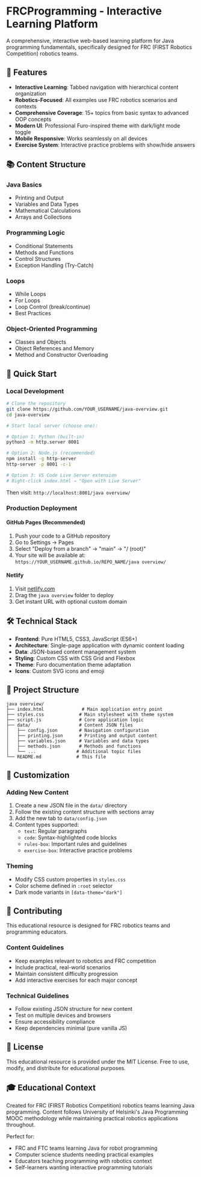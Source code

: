 # FRCProgramming - Interactive Learning Platform

A comprehensive, interactive web-based learning platform for Java programming fundamentals, specifically designed for FRC (FIRST Robotics Competition) robotics teams.

## 🎯 Features

- **Interactive Learning**: Tabbed navigation with hierarchical content organization
- **Robotics-Focused**: All examples use FRC robotics scenarios and contexts
- **Comprehensive Coverage**: 15+ topics from basic syntax to advanced OOP concepts
- **Modern UI**: Professional Furo-inspired theme with dark/light mode toggle
- **Mobile Responsive**: Works seamlessly on all devices
- **Exercise System**: Interactive practice problems with show/hide answers

## 📚 Content Structure

### Java Basics
- Printing and Output
- Variables and Data Types
- Mathematical Calculations
- Arrays and Collections

### Programming Logic
- Conditional Statements
- Methods and Functions
- Control Structures
- Exception Handling (Try-Catch)

### Loops
- While Loops
- For Loops
- Loop Control (break/continue)
- Best Practices

### Object-Oriented Programming
- Classes and Objects
- Object References and Memory
- Method and Constructor Overloading

## 🚀 Quick Start

### Local Development
```bash
# Clone the repository
git clone https://github.com/YOUR_USERNAME/java-overview.git
cd java-overview

# Start local server (choose one):

# Option 1: Python (built-in)
python3 -m http.server 8001

# Option 2: Node.js (recommended)
npm install -g http-server
http-server -p 8001 -c-1

# Option 3: VS Code Live Server extension
# Right-click index.html → "Open with Live Server"
```

Then visit: `http://localhost:8001/java overview/`

### Production Deployment

#### GitHub Pages (Recommended)
1. Push your code to a GitHub repository
2. Go to Settings → Pages
3. Select "Deploy from a branch" → "main" → "/ (root)"
4. Your site will be available at: `https://YOUR_USERNAME.github.io/REPO_NAME/java overview/`

#### Netlify
1. Visit [netlify.com](https://netlify.com)
2. Drag the `java overview` folder to deploy
3. Get instant URL with optional custom domain

## 🛠 Technical Stack

- **Frontend**: Pure HTML5, CSS3, JavaScript (ES6+)
- **Architecture**: Single-page application with dynamic content loading
- **Data**: JSON-based content management system
- **Styling**: Custom CSS with CSS Grid and Flexbox
- **Theme**: Furo documentation theme adaptation
- **Icons**: Custom SVG icons and emoji

## 📁 Project Structure

```
java overview/
├── index.html              # Main application entry point
├── styles.css             # Main stylesheet with theme system
├── script.js              # Core application logic
├── data/                  # Content JSON files
│   ├── config.json        # Navigation configuration
│   ├── printing.json      # Printing and output content
│   ├── variables.json     # Variables and data types
│   ├── methods.json       # Methods and functions
│   └── ...               # Additional topic files
└── README.md             # This file
```

## 🎨 Customization

### Adding New Content
1. Create a new JSON file in the `data/` directory
2. Follow the existing content structure with sections array
3. Add the new tab to `data/config.json`
4. Content types supported:
   - `text`: Regular paragraphs
   - `code`: Syntax-highlighted code blocks
   - `rules-box`: Important rules and guidelines
   - `exercise-box`: Interactive practice problems

### Theming
- Modify CSS custom properties in `styles.css`
- Color scheme defined in `:root` selector
- Dark mode variants in `[data-theme="dark"]`

## 🤝 Contributing

This educational resource is designed for FRC robotics teams and programming educators.

### Content Guidelines
- Keep examples relevant to robotics and FRC competition
- Include practical, real-world scenarios
- Maintain consistent difficulty progression
- Add interactive exercises for each major concept

### Technical Guidelines
- Follow existing JSON structure for new content
- Test on multiple devices and browsers
- Ensure accessibility compliance
- Keep dependencies minimal (pure vanilla JS)

## 📄 License

This educational resource is provided under the MIT License. Free to use, modify, and distribute for educational purposes.

## 🎓 Educational Context

Created for FRC (FIRST Robotics Competition) robotics teams learning Java programming. Content follows University of Helsinki's Java Programming MOOC methodology while maintaining practical robotics applications throughout.

Perfect for:
- FRC and FTC teams learning Java for robot programming
- Computer science students needing practical examples
- Educators teaching programming with robotics context
- Self-learners wanting interactive programming tutorials
